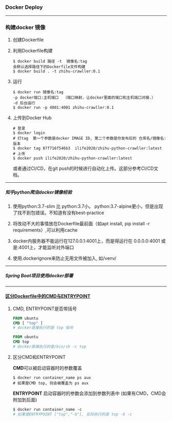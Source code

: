 ### Docker Deploy

---

### 构建docker 镜像

1. 创建Dockerfile

2. 利用Dockerfile构建

   ```shell
   $ docker build 路径 -t  镜像名:tag 
   会默认选择路径下的Dockerfile文件构建
   $ docker build . -t zhihu-crawller:0.1
   ```

3. 运行

   ```shell
   $ docker run 镜像名:tag
   -p docker端口:主机端口  （端口映射，让docker里面的端口和主机端口对接.）
   -d 后台运行
   $ docker run -p 4001:4001 zhihu-crawller:0.1
   ```

4. 上传到Docker Hub

   ```shell
   # 登录
   $ docker login
   # 打tag  第一个参数是docker IMAGE ID, 第二个参数是你发布后的 仓库名/镜像名:版本
   $ docker tag 87f716f546b3  ilife2020/zhihu-python-crawller:latest
   # 上传
   $ docker push ilife2020/zhihu-python-crawller:latest
   ```

   或者通过CI/CD，在git push的时候进行自动化上传。这部分参考CI/CD文档。

---



#####  知乎python爬虫docker镜像经验

1. 使用python:3.7-slim 比 python:3.7小。 python:3.7-alpine更小，但是出现了找不到包错误。不知道有没有best-practice
2. 将改动不大的事情放在Dockerfile最前面（如apt install, pip install -r requirements）,可以利用cache
3. docker内服务器不能运行在127.0.0.1:4001上，而是得运行在 0.0.0.0:4001 或是:4001上，才能监听对外端口

4. 使用.dockerignore来防止无用文件被加入, 如/venv/

---

##### Spring Boot项目使用docker部署



---

#### [区分Dockerfile中的CMD与ENTRYPOINT](https://www.cnblogs.com/sparkdev/p/8461576.html)

1. CMD, ENTRYPOINT是否带括号

   ```dockerfile
   FROM ubuntu
   CMD [ "top" ]
   # docker直接执行的是 top 指令
   ```

   ```dockerfile
   FROM ubuntu
   CMD top
   # docker直接执行的是/bin/sh -c top
   ```

2. 区分CMD和ENTRYPOINT

   **CMD**可以被启动容器时的参数覆盖

   ```shell
   $ docker run container_name ps aux
   # 如果是CMD top, 则会被覆盖为 ps aux
   ```

   **ENTRYPOINT** 启动容器时的参数会添加到参数列表中	(如果有CMD，CMD会附加到后面)

   ```dockerfile
   $ docker run container_name -c
   # 如果是ENTRYPOINT ["top","-b"], 实际执行的是 top -b -c
   ```

